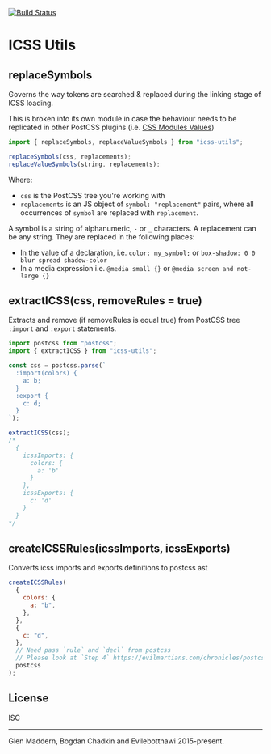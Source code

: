 [![Build Status](https://travis-ci.org/css-modules/icss-utils.svg)](https://travis-ci.org/css-modules/icss-utils)

# ICSS Utils

## replaceSymbols

Governs the way tokens are searched & replaced during the linking stage of ICSS loading.

This is broken into its own module in case the behaviour needs to be replicated in other PostCSS plugins
(i.e. [CSS Modules Values](https://github.com/css-modules/postcss-modules-values))

```js
import { replaceSymbols, replaceValueSymbols } from "icss-utils";

replaceSymbols(css, replacements);
replaceValueSymbols(string, replacements);
```

Where:

- `css` is the PostCSS tree you're working with
- `replacements` is an JS object of `symbol: "replacement"` pairs, where all occurrences of `symbol` are replaced with `replacement`.

A symbol is a string of alphanumeric, `-` or `_` characters. A replacement can be any string. They are replaced in the following places:

- In the value of a declaration, i.e. `color: my_symbol;` or `box-shadow: 0 0 blur spread shadow-color`
- In a media expression i.e. `@media small {}` or `@media screen and not-large {}`

## extractICSS(css, removeRules = true)

Extracts and remove (if removeRules is equal true) from PostCSS tree `:import` and `:export` statements.

```js
import postcss from "postcss";
import { extractICSS } from "icss-utils";

const css = postcss.parse(`
  :import(colors) {
    a: b;
  }
  :export {
    c: d;
  }
`);

extractICSS(css);
/*
  {
    icssImports: {
      colors: {
        a: 'b'
      }
    },
    icssExports: {
      c: 'd'
    }
  }
*/
```

## createICSSRules(icssImports, icssExports)

Converts icss imports and exports definitions to postcss ast

```js
createICSSRules(
  {
    colors: {
      a: "b",
    },
  },
  {
    c: "d",
  },
  // Need pass `rule` and `decl` from postcss
  // Please look at `Step 4` https://evilmartians.com/chronicles/postcss-8-plugin-migration
  postcss
);
```

## License

ISC

---

Glen Maddern, Bogdan Chadkin and Evilebottnawi 2015-present.
